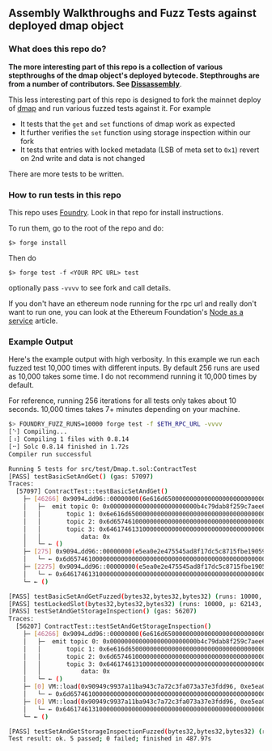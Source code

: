 ## Assembly Walkthroughs and Fuzz Tests against deployed dmap object
### What does this repo do?
**The more interesting part of this repo is a collection of various stepthroughs of the dmap object's deployed bytecode. Stepthroughs are from a number of contributors. See [Dissassembly](./disassembly)**.

This less interesting part of this repo is designed to fork the mainnet deploy of [dmap](https://github.com/dapphub/dmap) and run various fuzzed tests against it. For example
* It tests that the `get` and `set` functions of dmap work as expected
* It further verifies the `set` function using storage inspection within our fork
* It tests that entries with locked metadata (LSB of meta set to `0x1`) revert on 2nd write and data is not changed

There are more tests to be written. 

### How to run tests in this repo
This repo uses [Foundry](https://github.com/foundry-rs/foundry). Look in that repo for install instructions.

To run them, go to the root of the repo and do:
```
$> forge install
```

Then do
```
$> forge test -f <YOUR RPC URL> test
```

optionally pass `-vvvv` to see fork and call details.

If you don't have an ethereum node running for the rpc url and really don't want to run one, you can look at the Ethereum Foundation's [Node as a service](https://ethereum.org/en/developers/docs/nodes-and-clients/nodes-as-a-service/) article.

### Example Output
Here's the example output with high verbosity. In this example we run each fuzzed test 10,000 times with different inputs. By default 256 runs are used as 10,000 takes some time. I do not recommend running it 10,000 times by default.

For reference, running 256 iterations for all tests only takes about 10 seconds. 10,000 times takes 7+ minutes depending on your machine.

```sh
$> FOUNDRY_FUZZ_RUNS=10000 forge test -f $ETH_RPC_URL -vvvv
[⠑] Compiling...
[⠰] Compiling 1 files with 0.8.14
[⠒] Solc 0.8.14 finished in 1.72s
Compiler run successful

Running 5 tests for src/test/Dmap.t.sol:ContractTest
[PASS] testBasicSetAndGet() (gas: 57097)
Traces:
  [57097] ContractTest::testBasicSetAndGet() 
    ├─ [46266] 0x9094…dd96::00000000(6e616d65000000000000000000000000000000000000000000000000000000006d657461000000000000000000000000000000000000000000000000000000006461746131000000000000000000000000000000000000000000000000000000) 
    │   ├─  emit topic 0: 0x000000000000000000000000b4c79dab8f259c7aee6e5b2aa729821864227e84
    │   │       topic 1: 0x6e616d6500000000000000000000000000000000000000000000000000000000
    │   │       topic 2: 0x6d65746100000000000000000000000000000000000000000000000000000000
    │   │       topic 3: 0x6461746131000000000000000000000000000000000000000000000000000000
    │   │           data: 0x
    │   └─ ← ()
    ├─ [275] 0x9094…dd96::00000000(e5ea0e2e475545ad8f17dc5c8715fbe19059cd94087d116068caa6cbaf092175) 
    │   └─ ← 0x6d657461000000000000000000000000000000000000000000000000000000006461746131000000000000000000000000000000000000000000000000000000
    ├─ [2275] 0x9094…dd96::00000000(e5ea0e2e475545ad8f17dc5c8715fbe19059cd94087d116068caa6cbaf092176) 
    │   └─ ← 0x64617461310000000000000000000000000000000000000000000000000000000000000000000000000000000000000000000000000000000000000000000000
    └─ ← ()

[PASS] testBasicSetAndGetFuzzed(bytes32,bytes32,bytes32) (runs: 10000, μ: 57128, ~: 57128)
[PASS] testLockedSlot(bytes32,bytes32,bytes32) (runs: 10000, μ: 62143, ~: 62143)
[PASS] testSetAndGetStorageInspection() (gas: 56207)
Traces:
  [56207] ContractTest::testSetAndGetStorageInspection() 
    ├─ [46266] 0x9094…dd96::00000000(6e616d65000000000000000000000000000000000000000000000000000000006d657461000000000000000000000000000000000000000000000000000000006461746131000000000000000000000000000000000000000000000000000000) 
    │   ├─  emit topic 0: 0x000000000000000000000000b4c79dab8f259c7aee6e5b2aa729821864227e84
    │   │       topic 1: 0x6e616d6500000000000000000000000000000000000000000000000000000000
    │   │       topic 2: 0x6d65746100000000000000000000000000000000000000000000000000000000
    │   │       topic 3: 0x6461746131000000000000000000000000000000000000000000000000000000
    │   │           data: 0x
    │   └─ ← ()
    ├─ [0] VM::load(0x90949c9937a11ba943c7a72c3fa073a37e3fdd96, 0xe5ea0e2e475545ad8f17dc5c8715fbe19059cd94087d116068caa6cbaf092175) 
    │   └─ ← 0x6d65746100000000000000000000000000000000000000000000000000000000
    ├─ [0] VM::load(0x90949c9937a11ba943c7a72c3fa073a37e3fdd96, 0xe5ea0e2e475545ad8f17dc5c8715fbe19059cd94087d116068caa6cbaf092176) 
    │   └─ ← 0x6461746131000000000000000000000000000000000000000000000000000000
    └─ ← ()

[PASS] testSetAndGetStorageInspectionFuzzed(bytes32,bytes32,bytes32) (runs: 10000, μ: 56368, ~: 56368)
Test result: ok. 5 passed; 0 failed; finished in 487.97s
```
